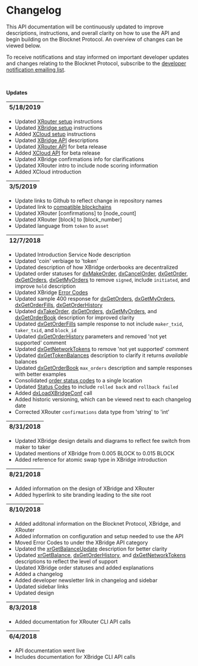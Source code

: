 # Changelog

This API documentation will be continuously updated to improve descriptions, instructions, and overall clarity on how to use the API and begin building on the Blocknet Protocol. An overview of changes can be viewed below.

To receive notifications and stay informed on important developer updates and changes relating to the Blocknet Protocol, subscribe to the [developer notification emailing list](http://eepurl.com/dDjhYH).

<br>

__Updates__


<!-- 

To do:
- Change github BlocknetDX links to blocknetdx
- CLI commands
- Wallet `help` commands
- Add description of how peers and snodes interact on the network
- Added updated config setup instructions
- Link to trading bots
- Make sure error codes are correct

reference: https://docs.pro.coinbase.com

-->


5/18/2019	|
------------|
* Updated [XRouter setup](#xrouter-setup) instructions
* Updated [XBridge setup](#xbridge-setup) instructions
* Added [XCloud setup](#xcloud-setup) instructions
* Updated [XBridge API](#xbridge-api) descriptions
* Updated [XRouter API](#xrouter-api) for beta release
* Added [XCloud API](#xcloud-api) for beta release
* Updated XBridge confirmations info for clarifications
* Updated XRouter intro to include node scoring information
* Added XCloud introduction


3/5/2019	|
------------|
* Update links to Github to reflect change in repository names
* Updated link to [compatible blockchains](https://docs.blocknet.co/protocol/xbridge/compatibility/#supported-digital-assets)
* Updated XRouter [confirmations] to [node_count]
* Updated XRouter [block] to [block_number]
* Updated language from `token` to `asset` 



12/7/2018	|
------------|
* Updated Introduction Service Node description
* Updated 'coin' verbiage to 'token'
* Updated description of how XBridge orderbooks are decentralized
* Updated order statuses for [dxMakeOrder](#dxmakeorder), [dxCancelOrder](#dxcancelorder), [dxGetOrder](#dxgetorder), [dxGetOrders](#dxgetorders), [dxGetMyOrders](#dxgetmyorders) to remove `signed`, include `initiated`, and improve `hold` description
* Updated XBridge [Error Codes](#error-codes)
* Updated sample 400 response for [dxGetOrders](#dxgetorders), [dxGetMyOrders](#dxgetmyorders), [dxGetOrderFills](#dxgetorderfills), [dxGetOrderHistory](#dxgetorderhistory)
* Updated [dxTakeOrder](#dxtakeorder), [dxGetOrders](#dxgetorders), [dxGetMyOrders](#dxgetmyorders), and [dxGetOrderBook](#dxgetorderbook) description for improved clarity
* Updated [dxGetOrderFills](#dxgetordefills) sample response to not include `maker_txid`, `taker_txid`, and `block_id`
* Updated [dxGetOrderHistory](#dxgetorderhistory) parameters and removed 'not yet supported' comment
* Updated [dxGetNetworkTokens](#dxgetnetworktokens) to remove 'not yet supported' comment
* Updated [dxGetTokenBalances](#dxgettokenbalances) description to clarify it returns *available* balances
* Updated [dxGetOrderBook](#dxgetorderbook) `max_orders` description and sample responses with better examples
* Consolidated [order status codes](#status-codes) to a single location
* Updated [Status Codes](#status-codes) to include `rolled back` and `rollback failed`
* Added [dxLoadXBridgeConf](#dxloadxbridgeconf) call
* Added historic versioning, which can be viewed next to each changelog date
* Corrected XRouter `confirmations` data type from 'string' to 'int'

8/31/2018	|
------------|
* Updated XBridge design details and diagrams to reflect fee switch from maker to taker
* Updated mentions of XBridge from 0.005 BLOCK to 0.015 BLOCK
* Added reference for atomic swap type in XBridge introduction

8/21/2018	|
------------|
* Added information on the design of XBridge and XRouter
* Added hyperlink to site branding leading to the site root

8/10/2018	|
------------|
* Added additonal information on the Blocknet Protocol, XBridge, and XRouter
* Added information on configuration and setup needed to use the API
* Moved Error Codes to under the XBridge API category
* Updated the [xrGetBalanceUpdate](#xrgetbalanceupdate) description for better clarity 
* Updated [xrGetBalance](#xrgetbalance), [dxGetOrderHistory](#getorderhistory), and [dxGetNetworkTokens](#getnetworktokens) descriptions to reflect the level of support
* Updated XBridge order statuses and added explanations
* Added a changelog
* Added developer newsletter link in changelog and sidebar 
* Updated sidebar links
* Updated design

8/3/2018	|
------------|
* Added documentation for XRouter CLI API calls

6/4/2018	|
------------|
* API documentation went live
* Includes documentation for XBridge CLI API calls







<br>
<br>
<br>
<br>
<br>
<br>
<br>